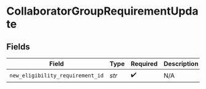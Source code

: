 # CollaboratorGroupRequirementUpdate


## Fields

| Field                            | Type                             | Required                         | Description                      |
| -------------------------------- | -------------------------------- | -------------------------------- | -------------------------------- |
| `new_eligibility_requirement_id` | *str*                            | :heavy_check_mark:               | N/A                              |